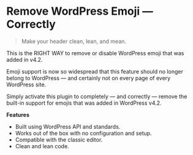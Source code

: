 # Remove WordPress Emoji — Correctly

> Make your header clean, lean, and mean.

This is the RIGHT WAY to remove or disable WordPress emoji that was added in v4.2.

Emoji support is now so widespread that this feature should no longer belong to WordPress — and certainly not on every page of every WordPress site.

Simply activate this plugin to completely — and correctly — remove the built-in support for emojis that was added in WordPress v4.2.

**Features**

* Built using WordPress API and standards.
* Works out of the box with no configuration and setup.
* Compatible with the classic editor.
* Clean and lean code.
